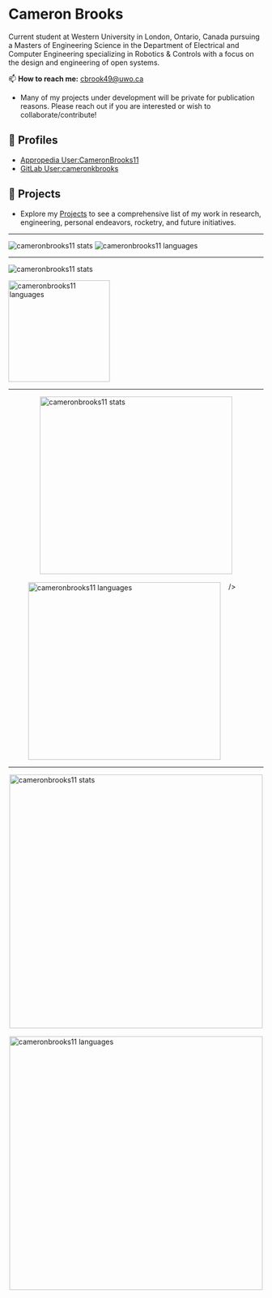 # Cameron Brooks

Current student at Western University in London, Ontario, Canada pursuing a Masters of Engineering Science in the Department of Electrical and Computer Engineering specializing in Robotics & Controls with a focus on the design and engineering of open systems.

📫 **How to reach me:** <cbrook49@uwo.ca>

- Many of my projects under development will be private for publication reasons. Please reach out if you are interested or wish to collaborate/contribute!

## 👤 Profiles

- [Appropedia User:CameronBrooks11](https://www.appropedia.org/User:CameronBrooks11)
- [GitLab User:cameronkbrooks](https://gitlab.com/cameronkbrooks)

## 📂 Projects

- Explore my [Projects](./PROJECTS.md) to see a comprehensive list of my work in research, engineering, personal endeavors, rocketry, and future initiatives.

---

<img src="https://github-readme-stats.vercel.app/api?username=cameronbrooks11&show_icons=true&theme=prussian" alt="cameronbrooks11 stats" />

<img src="https://github-readme-stats.vercel.app/api/top-langs/?username=platima&theme=prussian&langs_count=6" alt="cameronbrooks11 languages" />

---

<img
    src="https://github-readme-stats.vercel.app/api?username=cameronbrooks11&show_icons=true&theme=prussian"
    alt="cameronbrooks11 stats"  
  />

<img
    src="https://github-readme-stats.vercel.app/api/top-langs/?username=platima&theme=prussian&langs_count=6&card_width=760"
    height="200"
    alt="cameronbrooks11 languages"  
  />

---

<div style="display:flex; justify-content:center; gap:1rem; flex-wrap:wrap;">
  <img
    src="https://github-readme-stats.vercel.app/api?username=cameronbrooks11&show_icons=true&theme=prussian"
    width="380"
    height="350"
    alt="cameronbrooks11 stats"  
  />
  <img
    src="https://github-readme-stats.vercel.app/api/top-langs/?username=platima&theme=prussian&langs_count=6&card_width=380"
    width="380"
    height="350"
    alt="cameronbrooks11 languages"

/>

</div>

---

<div style="display:flex; justify-content:center; gap:1rem; flex-wrap:wrap;">
  <img
    src="https://github-readme-stats.vercel.app/api?username=cameronbrooks11&show_icons=true&theme=prussian"
    width="500"
    alt="cameronbrooks11 stats"  
  />
  <img
    src="https://github-readme-stats.vercel.app/api/top-langs/?username=platima&theme=prussian&langs_count=6&card_width=760"
    width="500"
    alt="cameronbrooks11 languages"  
  />
</div>
